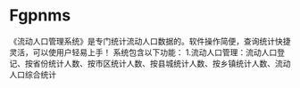 # Fgpnms
 《流动人口管理系统》是专门统计流动人口数据的。软件操作简便，查询统计快捷灵活，可以使用户轻易上手！ 系统包含以下功能： 1.流动人口管理：流动人口登记、按省份统计人数、按市区统计人数、按县城统计人数、按乡镇统计人数、流动人口综合统计
